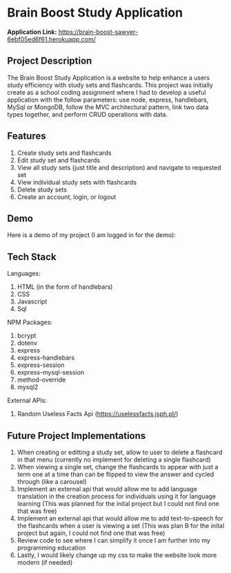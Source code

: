 # Brain Boost Study Application
**Application Link:** https://brain-boost-sawyer-6ebf05ed6f61.herokuapp.com/


## Project Description
The Brain Boost Study Application is a website to help enhance a users study efficiency with study sets and flashcards. This project was initially create as a school coding assignment where I had to develop a useful application with the follow parameters: use node, express, handlebars, MySql or MongoDB, follow the MVC architectural pattern, link two data types together, and perform CRUD operations with data.

## Features
1. Create study sets and flashcards
2. Edit study set and flashcards
3. View all study sets (just title and description) and navigate to requested set
4. View individual study sets with flashcards
5. Delete study sets
6. Create an account, login, or logout

## Demo
Here is a demo of my project (I am logged in for the demo):


## Tech Stack
Languages:
1. HTML (in the form of handlebars)
2. CSS
3. Javascript
4. Sql

NPM Packages:
1. bcrypt
2. dotenv
3. express
4. express-handlebars
5. express-session
6. express-mysql-session
7. method-override
8. mysql2

External APIs:
1. Random Useless Facts Api (https://uselessfacts.jsph.pl/)

## Future Project Implementations
1. When creating or editting a study set, allow to user to delete a flashcard in that menu (currently no implement for deleting a single flashcard)
2. When viewing a single set, change the flashcards to appear with just a term one at a time than can be flipped to view the answer and cycled through (like a carousel)
3. Implement an external api that would allow me to add language translation in the creation process for individuals using it for language learning (This was planned for the inital project but I could not find one that was free)
4. Implement an external api that would allow me to add text-to-speech for the flashcards when a user is viewing a set (This was plan B for the inital project but again, I could not find one that was free)
5. Review code to see where I can simplify it once I am further into my programming education
6. Lastly, I would likely change up my css to make the website look more modern (if needed)